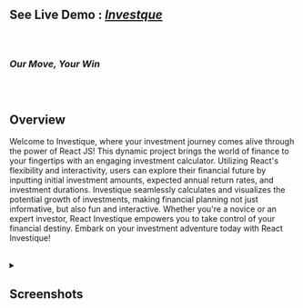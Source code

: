 ## See Live Demo : <strong><em>[Investque](https://asa2468.github.io/Investique/)</em></strong>
<br>

##
### *Our Move, Your Win*
##
<br>

## Overview
Welcome to Investique, where your investment journey comes alive through the power of React JS! This dynamic project brings the world of finance to your fingertips with an engaging investment calculator. Utilizing React's flexibility and interactivity, users can explore their financial future by inputting initial investment amounts, expected annual return rates, and investment durations. Investique seamlessly calculates and visualizes the potential growth of investments, making financial planning not just informative, but also fun and interactive. Whether you're a novice or an expert investor, React Investique empowers you to take control of your financial destiny. Embark on your investment adventure today with React Investique!

<br>
<details>
  <summary><h2>Screenshots</h2></summary>

  ![Screenshot 1](https://github.com/Asa2468/Investique/blob/main/public/screenshots/homepage.png)
  ![Screenshot 2](https://github.com/Asa2468/Investique/blob/main/public/screenshots/error_1.png)
  ![Screenshot 2](https://github.com/Asa2468/Investique/blob/main/public/screenshots/error_2.png)

</details>

<br>
